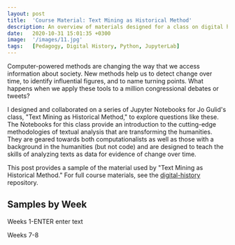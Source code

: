 ```yaml
---
layout: post
title:  'Course Material: Text Mining as Historical Method'
description: An overview of materials designed for a class on digital history, with links to the full course. 
date:   2020-10-31 15:01:35 +0300
image:  '/images/11.jpg'
tags:   [Pedagogy, Digital History, Python, JupyterLab]
---
```

Computer-powered methods are changing the way that we access information about society. New methods help us to detect change over time, to identify influential figures, and to name turning points. What happens when we apply these tools to a million congressional debates or tweets?  

I designed and collaborated on a series of Jupyter Notebooks for Jo Gulid's class, "Text Mining as Historical Method," to explore questions like these. The Notebooks for this class provide an introduction to the cutting-edge methodologies of textual analysis that are transforming the humanities. They are geared towards both computationalists as well as those with a background in the humanities (but not code) and are designed to teach the skills of analyzing texts as data for evidence of change over time. 

This post provides a sample of the material used by "Text Mining as Historical Method." For full course materials, see the [digital-history](https://github.com/stephbuon/digital-history) repository. 

## Samples by Week

Weeks 1-ENTER
enter text

Weeks 7-8
